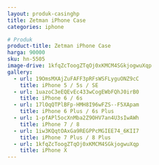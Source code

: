 ```yaml
---
layout: produk-casinghp
title: Zetman iPhone Case
categories: iphone

# Produk
product-title: Zetman iPhone Case
harga: 90000
sku: hn-5505
image-drive: 1kfqZcToogZTqOj0xKMCM4SGkjogwuXqp
gallery:
  - url: 19OmsMXAjZuFAFF3pRFsWSFLyguONZ9cC
    title: iPhone 5 / 5s / SE
  - url: 1uazoC3eEQEvEc433wCogEWbFQhJ0irB0
    title: iPhone 6 / 6s
  - url: 17lOqQTPlBFp-HMH8I96wFZS--F5XApam
    title: iPhone 6 Plus / 6s Plus
  - url: 1-pfAPl5ocXnMba2Z9OHV7an4U3sIwAWh
    title: iPhone 7 / 8
  - url: 1iw3KQqtOAxGa9REGPPcMGIEE74_6KII7
    title: iPhone 7 Plus / 8 Plus
  - url: 1kfqZcToogZTqOj0xKMCM4SGkjogwuXqp
    title: iPhone X
---
```

